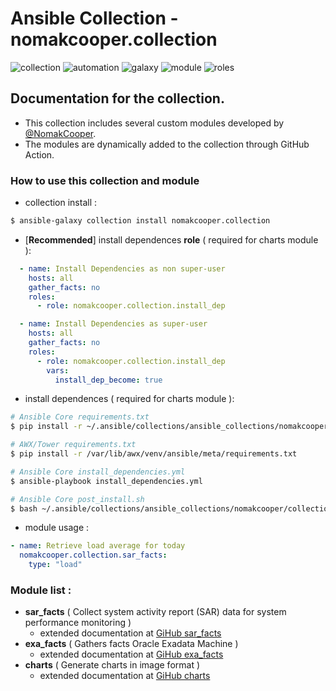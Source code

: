 # Ansible Collection - nomakcooper.collection
![collection](https://img.shields.io/badge/ansible-collection-blue?style=flat-square&logo=ansible&logoColor=white)
![automation](https://img.shields.io/badge/ansible-automation-blue?style=flat-square&logo=ansible&logoColor=white)
![galaxy](https://img.shields.io/badge/ansible-galaxy-blue?style=flat-square&logo=ansible&logoColor=white)
![module](https://img.shields.io/badge/ansible-module-blue?style=flat-square&logo=ansible&logoColor=white)
![roles](https://img.shields.io/badge/ansible-roles-blue?style=flat-square&logo=ansible&logoColor=white)

## Documentation for the collection.
* This collection includes several custom modules developed by [@NomakCooper](https://github.com/NomakCooper).
* The modules are dynamically added to the collection through GitHub Action.
### How to use this collection and module

* collection install :
```bash
$ ansible-galaxy collection install nomakcooper.collection
```
* [**Recommended**] install dependences **role** ( required for charts module ):
```yaml
  - name: Install Dependencies as non super-user
    hosts: all
    gather_facts: no
    roles:
      - role: nomakcooper.collection.install_dep
```
```yaml
  - name: Install Dependencies as super-user
    hosts: all
    gather_facts: no
    roles:
      - role: nomakcooper.collection.install_dep
        vars:
          install_dep_become: true
```
* install dependences ( required for charts module ):
```bash
# Ansible Core requirements.txt
$ pip install -r ~/.ansible/collections/ansible_collections/nomakcooper/collection/meta/requirements.txt
```
```bash
# AWX/Tower requirements.txt
$ pip install -r /var/lib/awx/venv/ansible/meta/requirements.txt
```
```bash
# Ansible Core install_dependencies.yml
$ ansible-playbook install_dependencies.yml
```
```bash
# Ansible Core post_install.sh
$ bash ~/.ansible/collections/ansible_collections/nomakcooper/collection/scripts/post_install.sh
```
* module usage :
```yaml
- name: Retrieve load average for today
  nomakcooper.collection.sar_facts:
    type: "load"
```

### Module list :

* **sar_facts** ( Collect system activity report (SAR) data for system performance monitoring )
    * extended documentation at [GiHub sar_facts](https://github.com/NomakCooper/sar_facts) 
* **exa_facts** ( Gathers facts Oracle Exadata Machine )
    * extended documentation at [GiHub exa_facts](https://github.com/NomakCooper/exa_facts)
* **charts** ( Generate charts in image format )
    * extended documentation at [GiHub charts](https://github.com/NomakCooper/charts)

